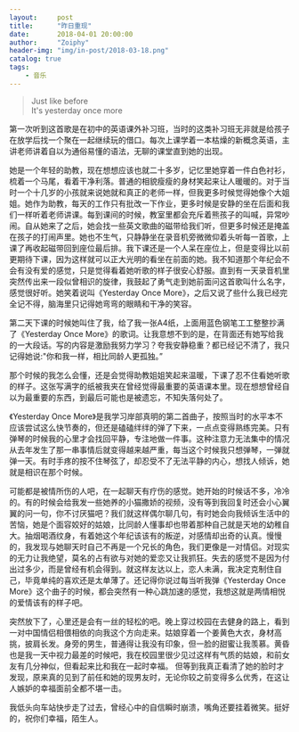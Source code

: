 ```yaml
---
layout:     post
title:      "昨日重现"
date:       2018-04-01 20:00:00
author:     "Zoiphy"
header-img: "img/in-post/2018-03-18.png"
catalog: true
tags:
    - 音乐
---
```


> Just like before <br> It's yesterday once more

第一次听到这首歌是在初中的英语课外补习班，当时的这类补习班无非就是给孩子在放学后找一个聚在一起继续玩的借口。每次上课学着一本枯燥的新概念英语，主讲老师讲着自以为通俗易懂的语法，无聊的课堂直到她的出现。

她是一个年轻的助教，现在想想应该也就二十多岁，记忆里她穿着一件白色衬衫，梳着一个马尾，看着干净利落。普通的相貌瘦瘦的身材笑起来让人暖暖的。对于当时一个十几岁的小孩就来说她就和真正的老师一样，但我更多时候觉得她像个大姐姐。她作为助教，每天的工作只有批改一下作业，更多时候是安静的坐在后面和我们一样听着老师讲课。每到课间的时候，教室里都会充斥着熊孩子的叫喊，异常吵闹。自从她来了之后，她会找一些英文歌曲的磁带给我们听，但更多时候还是掩盖在孩子的打闹声里。她也不生气，只静静坐在录音机旁微微仰着头听每一首歌，上课了再收起磁带回到座位最后排。我下课还是一个人呆在座位上，但是变得比以前更期待下课，因为这样就可以正大光明的看坐在前面的她。我不知道那个年纪会不会有没有爱的感觉，只是觉得看着她听歌的样子很安心舒服。直到有一天录音机里突然传出来一段似曾相识的旋律，我鼓起了勇气走到她前面问这首歌叫什么名字，感觉很好听。她笑着说叫《Yesterday Once More》，之后又说了些什么我已经完全记不得，脑海里只记得她弯弯的眼睛和干净的笑容。

第二天下课的时候她叫住了我，给了我一张A4纸，上面用蓝色钢笔工工整整抄满了《Yesterday Once More》的歌词。让我意想不到的是，在背面还有她写给我的一大段话。写的内容是激励我努力学习？夸我安静稳重？都已经记不清了，我只记得她说:"你和我一样，相比同龄人更孤独。” 

那个时候的我怎么会懂，还是会觉得助教姐姐笑起来温暖，下课了忍不住看她听歌的样子。这张写满字的纸被我夹在曾经觉得最重要的英语课本里。现在想想曾经自以为最重要的东西，到最后可能也是被遗忘，不知失落何处了。

《Yesterday Once More》是我学习岸部真明的第二首曲子，按照当时的水平本不应该尝试这么快节奏的，但还是磕磕绊绊的弹了下来，一点点变得熟练完美。只有弹琴的时候我的心里才会找回平静，专注地做一件事。这种注意力无法集中的情况从去年发生了那一串事情后就变得越来越严重，每当这个时候我只想弹琴，一弹就弹一天。有时手疼的按不住琴弦了，却忍受不了无法平静的内心，想找人倾诉，她就是相识在那个时候。

可能都是被情所伤的人吧，在一起聊天有疗伤的感觉。她开始的时候话不多，冷冷的。有的时候会给我发一些她养的小猫撒娇的视频，没有等到我回复时还会小心翼翼的问一句，你不讨厌猫吧？我们就这样偶尔聊几句，有时她会向我倾诉生活中的苦恼，她是个面容姣好的姑娘，比同龄人懂事却也带着那种自己就是天地的幼稚自大。抽烟喝酒纹身，有着她这个年纪该该有的叛逆，对感情却出奇的认真。慢慢的，我发现与她聊天时自己不再是一个兄长的角色，我们更像是一对情侣。对现实的无力让我绝望，莫名的占有欲与对她的爱恋又让我抓狂。失去的感觉不是因为付出过多少，而是曾经有机会得到。就这样友达以上，恋人未满，我决定克制住自己，毕竟单纯的喜欢还是太单薄了。还记得你说过每当听我弹《Yesterday Once More》这个曲子的时候，都会突然有一种心跳加速的感觉，我想这就是两情相悦的爱情该有的样子吧。

突然放下了，心里还是会有一丝的轻松的吧。晚上穿过校园在去健身的路上，看到一对中国情侣相偎相依的向我这个方向走来。姑娘穿着一个姜黄色大衣，身材高挑，披肩长发。身旁的男生，普通得让我没有印象，但一脸的甜蜜让我羡慕。黄昏也是我一天中视力最差的时候吧，我在校园里很少见过这样有气质的姑娘，和前女友有几分神似，但看起来比和我在一起时幸福。 但等到我真正看清了她的脸时才发现，原来真的见到了前任和她的现男友时，无论你较之前变得多么优秀，在这让人嫉妒的幸福面前全都不堪一击。

我低头向车站快步走了过去，曾经心中的自信瞬时崩溃，嘴角还要挂着微笑。挺好的，祝你们幸福，陌生人。


